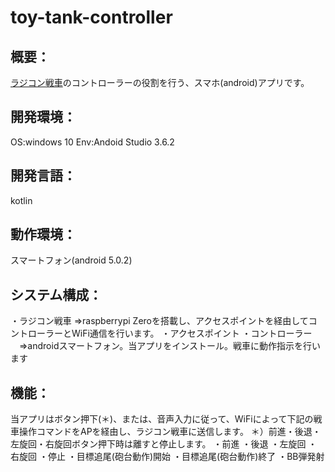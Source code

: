 # toy-tank-controller
## 概要：
[ラジコン戦車](https://github.com/shimazakiKatsuhito/toy-tank-2019)のコントローラーの役割を行う、スマホ(android)アプリです。

## 開発環境：
OS:windows 10
Env:Andoid Studio 3.6.2

## 開発言語：
kotlin

## 動作環境：
スマートフォン(android 5.0.2)

## システム構成：
・ラジコン戦車
  ⇒raspberrypi Zeroを搭載し、アクセスポイントを経由してコントローラーとWiFi通信を行います。
・アクセスポイント
・コントローラー
　⇒androidスマートフォン。当アプリをインストール。戦車に動作指示を行います
 
## 機能：
 当アプリはボタン押下(＊)、または、音声入力に従って、WiFiによって下記の戦車操作コマンドをAPを経由し、ラジコン戦車に送信します。
 ＊）前進・後退・左旋回・右旋回ボタン押下時は離すと停止します。
 ・前進
 ・後退
 ・左旋回
 ・右旋回
 ・停止
 ・目標追尾(砲台動作)開始
 ・目標追尾(砲台動作)終了
 ・BB弾発射
